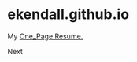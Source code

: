 # ekendall.github.io
My
<a href="ekendall.github.io/One-Page_Resume/Elaine_Kendall-Resume-1pg.pdf" target="_blank">One_Page Resume.</a>

Next
